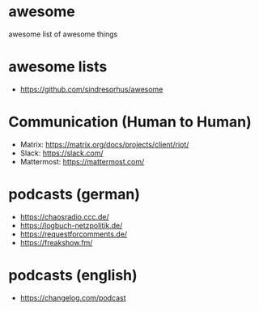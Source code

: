 # awesome
awesome list of awesome things


# awesome lists

- https://github.com/sindresorhus/awesome

# Communication (Human to Human)

- Matrix: https://matrix.org/docs/projects/client/riot/
- Slack: https://slack.com/
- Mattermost: https://mattermost.com/

# podcasts (german)

- https://chaosradio.ccc.de/
- https://logbuch-netzpolitik.de/
- https://requestforcomments.de/
- https://freakshow.fm/

# podcasts (english)

- https://changelog.com/podcast
